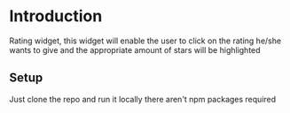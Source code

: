 # Introduction

Rating widget, this widget will enable the user to click on the rating he/she wants to give and the appropriate amount of stars will be highlighted

## Setup

Just clone the repo and run it locally there aren't npm packages required
